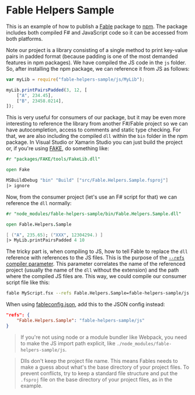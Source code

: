 # Fable Helpers Sample

This is an example of how to publish a [Fable](http://fable-compiler.github.io/Fable/) package to [npm](http://fable-compiler.github.io/Fable/).
The package includes both compiled F# and JavaScript code so it can be accessed from both platforms.

Note our project is a library consisting of a single method to print key-value
pairs in padded format (because padding is one of the most demanded features in
npm packages). We have compiled the JS code in the `js` folder. So, after installing
the npm package, we can reference it from JS as follows:

```js
var myLib = require("fable-helpers-sample/js/MyLib");

myLib.printPairsPadded(3, 12, [
    ["A", 234.45],
    ["B", 23458.0214],
]);
```

This is very useful for consumers of our package, but it may be even more interesting
to reference the library from another F#/Fable project so we can have autocompletion,
access to comments and static type checking. For that, we are also including the compiled
`dll` within the `bin` folder in the npm package. In Visual Studio or Xamarin Studio you
can just build the project or, if you're using [FAKE](http://fsharp.github.io/FAKE/), do something like:

```fsharp
#r "packages/FAKE/tools/FakeLib.dll"

open Fake

MSBuildDebug "bin" "Build" ["src/Fable.Helpers.Sample.fsproj"]
|> ignore
```

Now, from the consumer project (let's use an F# script for that) we can reference
the `dll` normally:

```fsharp
#r "node_modules/fable-helpers-sample/bin/Fable.Helpers.Sample.dll"

open Fable.Helpers.Sample

[ ("A", 235.65); ("XXX", 12304294.) ]
|> MyLib.printPairsPadded 4 10
```

The tricky part is, when compiling to JS, how to tell Fable to replace
the `dll` reference with references to the JS files. This is the purpose
of the [`--refs` compiler parameter](http://fable-compiler.github.io/Fable/docs/compiling.html#Project-references).
This parameter correlates the name of the referenced project (usually the name
of the `dll` without the extension) and the path where the compiled JS files are.
This way, we could compile our consumer script file like this: 

```bash
fable MyScript.fsx --refs Fable.Helpers.Sample=fable-helpers-sample/js
```

When using [fableconfig.json](http://fable-compiler.github.io/Fable/docs/compiling.html#fableconfig-json), add this to the JSON config instead:

```json
"refs": {
    "Fable.Helpers.Sample": "fable-helpers-sample/js"
}
```

> If you're not using node or a module bundler like Webpack, you need to
make the JS import path explicit, like `./node_modules/fable-helpers-sample/js`.

> Dlls don't keep the project file name. This means Fables needs to make
a guess about what's the base directory of your project files. To prevent conflicts,
try to keep a standard file structure and put the `.fsproj` file on the base
directory of your project files, as in the example.
